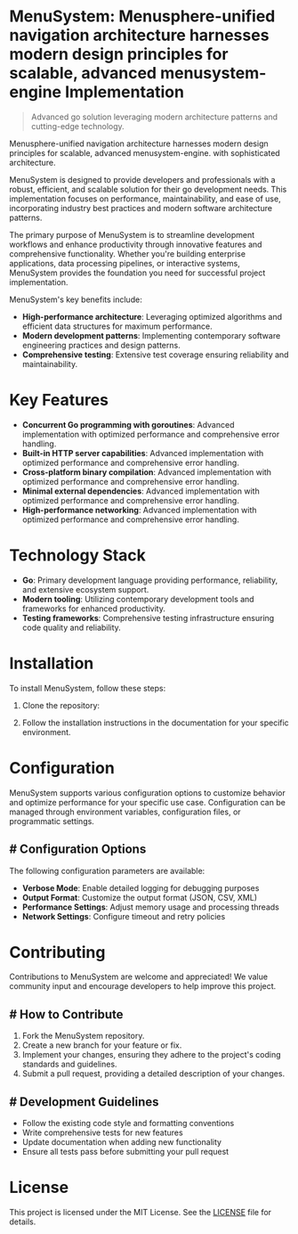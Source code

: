 <!-- fallback_MenuSystem_20250810093428_69371 -->

# MenuSystem: Menusphere-unified navigation architecture harnesses modern design principles for scalable, advanced menusystem-engine Implementation
> Advanced go solution leveraging modern architecture patterns and cutting-edge technology.

Menusphere-unified navigation architecture harnesses modern design principles for scalable, advanced menusystem-engine. with sophisticated architecture.

MenuSystem is designed to provide developers and professionals with a robust, efficient, and scalable solution for their go development needs. This implementation focuses on performance, maintainability, and ease of use, incorporating industry best practices and modern software architecture patterns.

The primary purpose of MenuSystem is to streamline development workflows and enhance productivity through innovative features and comprehensive functionality. Whether you're building enterprise applications, data processing pipelines, or interactive systems, MenuSystem provides the foundation you need for successful project implementation.

MenuSystem's key benefits include:

* **High-performance architecture**: Leveraging optimized algorithms and efficient data structures for maximum performance.
* **Modern development patterns**: Implementing contemporary software engineering practices and design patterns.
* **Comprehensive testing**: Extensive test coverage ensuring reliability and maintainability.

# Key Features

* **Concurrent Go programming with goroutines**: Advanced implementation with optimized performance and comprehensive error handling.
* **Built-in HTTP server capabilities**: Advanced implementation with optimized performance and comprehensive error handling.
* **Cross-platform binary compilation**: Advanced implementation with optimized performance and comprehensive error handling.
* **Minimal external dependencies**: Advanced implementation with optimized performance and comprehensive error handling.
* **High-performance networking**: Advanced implementation with optimized performance and comprehensive error handling.

# Technology Stack

* **Go**: Primary development language providing performance, reliability, and extensive ecosystem support.
* **Modern tooling**: Utilizing contemporary development tools and frameworks for enhanced productivity.
* **Testing frameworks**: Comprehensive testing infrastructure ensuring code quality and reliability.

# Installation

To install MenuSystem, follow these steps:

1. Clone the repository:


2. Follow the installation instructions in the documentation for your specific environment.

# Configuration

MenuSystem supports various configuration options to customize behavior and optimize performance for your specific use case. Configuration can be managed through environment variables, configuration files, or programmatic settings.

## # Configuration Options

The following configuration parameters are available:

* **Verbose Mode**: Enable detailed logging for debugging purposes
* **Output Format**: Customize the output format (JSON, CSV, XML)
* **Performance Settings**: Adjust memory usage and processing threads
* **Network Settings**: Configure timeout and retry policies

# Contributing

Contributions to MenuSystem are welcome and appreciated! We value community input and encourage developers to help improve this project.

## # How to Contribute

1. Fork the MenuSystem repository.
2. Create a new branch for your feature or fix.
3. Implement your changes, ensuring they adhere to the project's coding standards and guidelines.
4. Submit a pull request, providing a detailed description of your changes.

## # Development Guidelines

* Follow the existing code style and formatting conventions
* Write comprehensive tests for new features
* Update documentation when adding new functionality
* Ensure all tests pass before submitting your pull request

# License

This project is licensed under the MIT License. See the [LICENSE](https://github.com/laurindoisaac/MenuSystem/blob/main/LICENSE) file for details.
